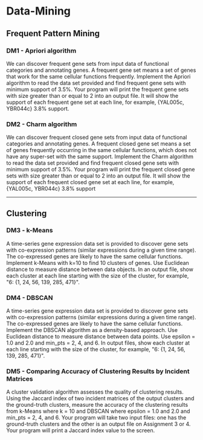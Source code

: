 # Data-Mining

## Frequent Pattern Mining

### DM1 - Apriori algorithm
We can discover frequent gene sets from input data of functional categories and annotating genes. A frequent gene set means a set of genes that work for the same cellular functions frequently. Implement the Apriori algorithm to read the data set provided and find frequent gene sets with minimum support of 3.5%. Your program will print the frequent gene sets with size greater than or equal to 2 into an output file. It will show the support of each frequent gene set at each line, for example, {YAL005c, YBR044c} 3.8% support.


### DM2 - Charm algorithm
We can discover frequent closed gene sets from input data of functional categories and annotating genes. A frequent closed gene set means a set of genes frequently occurring in the same cellular functions, which does not have any super-set with the same support. Implement the Charm algorithm to read the data set provided and find frequent closed gene sets with minimum support of 3.5%. Your program will print the frequent closed gene sets with size greater than or equal to 2 into an output file. It will show the support of each frequent closed gene set at each line, for example, {YAL005c, YBR044c} 3.8% support

---
## Clustering

### DM3 - k-Means
A time-series gene expression data set is provided to discover gene sets with co-expression patterns (similar expressions during a given time range). The co-expressed genes are likely to have the same cellular functions. Implement k-Means with k=10 to find 10 clusters of genes. Use Euclidean distance to measure distance between data objects. In an output file, show each cluster at each line starting with the size of the cluster, for example, "6: {1, 24, 56, 139, 285, 471}".

### DM4 - DBSCAN
A time-series gene expression data set is provided to discover gene sets with co-expression patterns (similar expressions during a given time range). The co-expressed genes are likely to have the same cellular functions. Implement the DBSCAN algorithm as a density-based approach. Use Euclidean distance to measure distance between data points. Use epsilon = 1.0 and 2.0 and min_pts = 2, 4, and 6. In output files, show each cluster at each line starting with the size of the cluster, for example, "6: {1, 24, 56, 139, 285, 471}".

### DM5 - Comparing Accuracy of Clustering Results by Incident Matrices
A cluster validation algorithm assesses the quality of clustering results. Using the Jaccard index of two incident matrices of the output clusters and the ground-truth clusters, measure the accuracy of the clustering results from k-Means where k = 10 and DBSCAN where epsilon = 1.0 and 2.0 and min_pts = 2, 4, and 6. Your program will take two input files: one has the ground-truth clusters and the other is an output file on Assignment 3 or 4. Your program will print a Jaccard index value to the screen.
